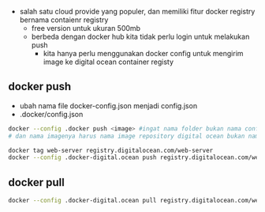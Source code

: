 - salah satu cloud provide yang populer, dan memiliki fitur docker registry bernama contaienr registry
    - free version untuk ukuran 500mb
    - berbeda dengan docker hub kita tidak perlu login untuk melakukan push
        - kita hanya perlu menggunakan docker config untuk mengirim image ke digital ocean container registy

## docker push
- ubah nama file docker-config.json menjadi config.json
- .docker/config.json
```bash
docker --config .docker push <image> #ingat nama folder bukan nama config.json
# dan nama imagenya harus nama image repository digital ocean bukan nama user/image

docker tag web-server registry.digitalocean.com/web-server
docker --config .docker-digital.ocean push registry.digitalocean.com/web-server
```

## docker pull
```bash
docker --config .docker-digital.ocean pull registry.digitalocean.com/web-server
```